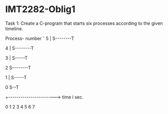 # IMT2282-Oblig1

Task 1:
Create a C-program that starts six processes according to the given timeline.

Process-
number
ˆ
5 |           S--------T

4 |  S--------T

3 |        S-----T

2 S--------T

1 |  S-----T

0 S--T

+-----------------------> time i sec.

0  1  2  3  4  5  6  7
